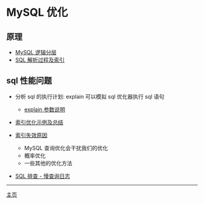 # MySQL 优化

## 原理

-   [MySQL 逻辑分层](./MySQL逻辑分层.md)
-   [SQL 解析过程及索引](./SQL解析过程及索引.md)

## sql 性能问题

-   分析 sql 的执行计划: explain 可以模拟 sql 优化器执行 sql 语句

    -   [explain 参数说明](./explain参数说明.md)

-   [索引优化示例及总结](./索引优化示例.md)
-   [索引失效原因](./索引失效原因.md)

    -   MySQL 查询优化会干扰我们的优化
    -   概率优化
    -   一些其他的优化方法

-   [SQL 排查 - 慢查询日志](./慢查询.md)

---

[主页](../../../../../)
